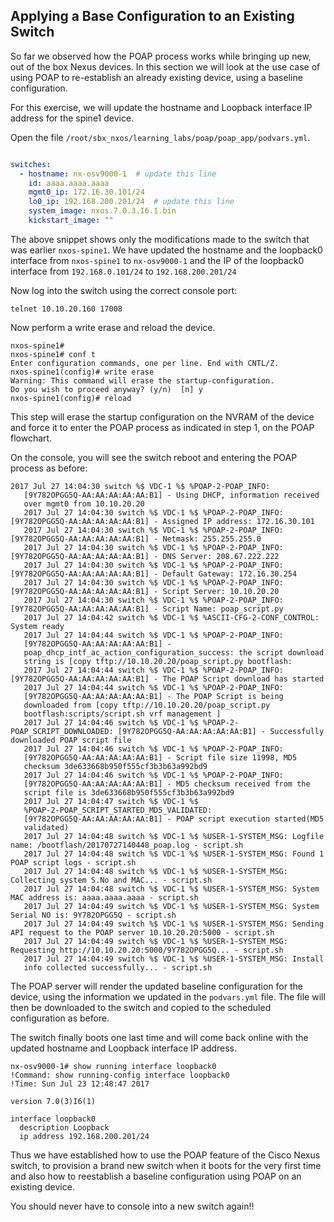 ## Applying a Base Configuration to an Existing Switch

So far we observed how the POAP process works while bringing up new, out of the box Nexus devices. In this section we will look at the use case of using POAP to re-establish an already existing device, using a baseline configuration.

For this exercise, we will update the hostname and Loopback interface IP address for the spine1 device.

Open the file `/root/sbx_nxos/learning_labs/poap/poap_app/podvars.yml`.

``` yaml

switches:
  - hostname: nx-osv9000-1  # update this line
    id: aaaa.aaaa.aaaa
    mgmt0_ip: 172.16.30.101/24
    lo0_ip: 192.168.200.201/24  # update this line
    system_image: nxos.7.0.3.I6.1.bin
    kickstart_image: ""


```

The above snippet shows only the modifications made to the switch that was earlier `nxos-spine1`. We have updated the hostname and the loopback0 interface from `nxos-spine1` to `nx-osv9000-1` and the IP of the loopback0 interface from `192.168.0.101/24` to `192.168.200.201/24`

Now log into the switch using the correct console port:

``` shell
telnet 10.10.20.160 17008

```

Now perform a write erase and reload the device.

```
nxos-spine1#
nxos-spine1# conf t
Enter configuration commands, one per line. End with CNTL/Z.
nxos-spine1(config)# write erase
Warning: This command will erase the startup-configuration.
Do you wish to proceed anyway? (y/n)  [n] y
nxos-spine1(config)# reload

```


This step will erase the startup configuration on the NVRAM of the device and force it to enter the POAP process as indicated in step 1, on the POAP flowchart.

On the console, you will see the switch reboot and entering the POAP process as before:

```
2017 Jul 27 14:04:30 switch %$ VDC-1 %$ %POAP-2-POAP_INFO:
   [9Y782OPGG5Q-AA:AA:AA:AA:AA:B1] - Using DHCP, information received
   over mgmt0 from 10.10.20.20
   2017 Jul 27 14:04:30 switch %$ VDC-1 %$ %POAP-2-POAP_INFO: [9Y782OPGG5Q-AA:AA:AA:AA:AA:B1] - Assigned IP address: 172.16.30.101
   2017 Jul 27 14:04:30 switch %$ VDC-1 %$ %POAP-2-POAP_INFO: [9Y782OPGG5Q-AA:AA:AA:AA:AA:B1] - Netmask: 255.255.255.0
   2017 Jul 27 14:04:30 switch %$ VDC-1 %$ %POAP-2-POAP_INFO: [9Y782OPGG5Q-AA:AA:AA:AA:AA:B1] - DNS Server: 208.67.222.222
   2017 Jul 27 14:04:30 switch %$ VDC-1 %$ %POAP-2-POAP_INFO: [9Y782OPGG5Q-AA:AA:AA:AA:AA:B1] - Default Gateway: 172.16.30.254
   2017 Jul 27 14:04:30 switch %$ VDC-1 %$ %POAP-2-POAP_INFO: [9Y782OPGG5Q-AA:AA:AA:AA:AA:B1] - Script Server: 10.10.20.20
   2017 Jul 27 14:04:30 switch %$ VDC-1 %$ %POAP-2-POAP_INFO: [9Y782OPGG5Q-AA:AA:AA:AA:AA:B1] - Script Name: poap_script.py
   2017 Jul 27 14:04:42 switch %$ VDC-1 %$ %ASCII-CFG-2-CONF_CONTROL: System ready
   2017 Jul 27 14:04:44 switch %$ VDC-1 %$ %POAP-2-POAP_INFO:
   [9Y782OPGG5Q-AA:AA:AA:AA:AA:B1] -
   poap_dhcp_intf_ac_action_configuration_success: the script download
   string is [copy tftp://10.10.20.20/poap_script.py bootflash:
   2017 Jul 27 14:04:44 switch %$ VDC-1 %$ %POAP-2-POAP_INFO: [9Y782OPGG5Q-AA:AA:AA:AA:AA:B1] - The POAP Script download has started
   2017 Jul 27 14:04:44 switch %$ VDC-1 %$ %POAP-2-POAP_INFO:
   [9Y782OPGG5Q-AA:AA:AA:AA:AA:B1] - The POAP Script is being
   downloaded from [copy tftp://10.10.20.20/poap_script.py
   bootflash:scripts/script.sh vrf management ]
   2017 Jul 27 14:04:46 switch %$ VDC-1 %$ %POAP-2-POAP_SCRIPT_DOWNLOADED: [9Y782OPGG5Q-AA:AA:AA:AA:AA:B1] - Successfully downloaded POAP script file
   2017 Jul 27 14:04:46 switch %$ VDC-1 %$ %POAP-2-POAP_INFO:
   [9Y782OPGG5Q-AA:AA:AA:AA:AA:B1] - Script file size 11998, MD5
   checksum 3de633668b950f555cf3b3b63a992bd9
   2017 Jul 27 14:04:46 switch %$ VDC-1 %$ %POAP-2-POAP_INFO:
   [9Y782OPGG5Q-AA:AA:AA:AA:AA:B1] - MD5 checksum received from the
   script file is 3de633668b950f555cf3b3b63a992bd9
   2017 Jul 27 14:04:47 switch %$ VDC-1 %$
   %POAP-2-POAP_SCRIPT_STARTED_MD5_VALIDATED:
   [9Y782OPGG5Q-AA:AA:AA:AA:AA:B1] - POAP script execution started(MD5
   validated)
   2017 Jul 27 14:04:48 switch %$ VDC-1 %$ %USER-1-SYSTEM_MSG: Logfile name: /bootflash/20170727140448_poap.log - script.sh
   2017 Jul 27 14:04:48 switch %$ VDC-1 %$ %USER-1-SYSTEM_MSG: Found 1 POAP script logs - script.sh
   2017 Jul 27 14:04:48 switch %$ VDC-1 %$ %USER-1-SYSTEM_MSG: Collecting system S.No and MAC... - script.sh
   2017 Jul 27 14:04:48 switch %$ VDC-1 %$ %USER-1-SYSTEM_MSG: System MAC address is: aaaa.aaaa.aaaa - script.sh
   2017 Jul 27 14:04:49 switch %$ VDC-1 %$ %USER-1-SYSTEM_MSG: System Serial NO is: 9Y782OPGG5Q - script.sh
   2017 Jul 27 14:04:49 switch %$ VDC-1 %$ %USER-1-SYSTEM_MSG: Sending API request to the POAP server 10.10.20.20:5000 - script.sh
   2017 Jul 27 14:04:49 switch %$ VDC-1 %$ %USER-1-SYSTEM_MSG: Requesting http://10.10.20.20:5000/9Y782OPGG5Q... - script.sh
   2017 Jul 27 14:04:49 switch %$ VDC-1 %$ %USER-1-SYSTEM_MSG: Install
   info collected successfully... - script.sh

```

The POAP server will render the updated baseline configuration for the device, using the information we updated in the `podvars.yml` file. The file will then be downloaded to the switch and copied to the scheduled configuration as before.

The switch finally boots one last time and will come back online with the updated hostname and Loopback interface IP address.

``` shell
nx-osv9000-1# show running interface loopback0
!Command: show running-config interface loopback0
!Time: Sun Jul 23 12:48:47 2017

version 7.0(3)I6(1)

interface loopback0
  description Loopback
  ip address 192.168.200.201/24

```

Thus we have established how to use the POAP feature of the Cisco Nexus switch, to provision a brand new switch when it boots for the very first time and also how to reestablish a baseline configuration using POAP on an existing device.

You should never have to console into a new switch again!!